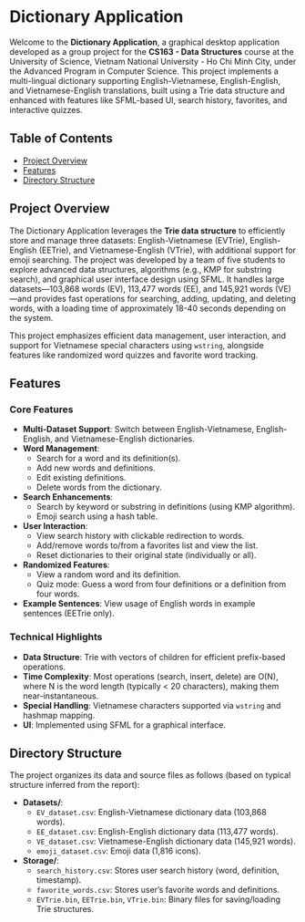 # Dictionary Application

Welcome to the **Dictionary Application**, a graphical desktop application developed as a group project for the **CS163 - Data Structures** course at the University of Science, Vietnam National University - Ho Chi Minh City, under the Advanced Program in Computer Science. This project implements a multi-lingual dictionary supporting English-Vietnamese, English-English, and Vietnamese-English translations, built using a Trie data structure and enhanced with features like SFML-based UI, search history, favorites, and interactive quizzes.

## Table of Contents
- [Project Overview](#project-overview)
- [Features](#features)
- [Directory Structure](#directory-structure)

## Project Overview
The Dictionary Application leverages the **Trie data structure** to efficiently store and manage three datasets: English-Vietnamese (EVTrie), English-English (EETrie), and Vietnamese-English (VTrie), with additional support for emoji searching. The project was developed by a team of five students to explore advanced data structures, algorithms (e.g., KMP for substring search), and graphical user interface design using SFML. It handles large datasets—103,868 words (EV), 113,477 words (EE), and 145,921 words (VE)—and provides fast operations for searching, adding, updating, and deleting words, with a loading time of approximately 18-40 seconds depending on the system.

This project emphasizes efficient data management, user interaction, and support for Vietnamese special characters using `wstring`, alongside features like randomized word quizzes and favorite word tracking.

## Features
### Core Features
- **Multi-Dataset Support**: Switch between English-Vietnamese, English-English, and Vietnamese-English dictionaries.
- **Word Management**:
  - Search for a word and its definition(s).
  - Add new words and definitions.
  - Edit existing definitions.
  - Delete words from the dictionary.
- **Search Enhancements**:
  - Search by keyword or substring in definitions (using KMP algorithm).
  - Emoji search using a hash table.
- **User Interaction**:
  - View search history with clickable redirection to words.
  - Add/remove words to/from a favorites list and view the list.
  - Reset dictionaries to their original state (individually or all).
- **Randomized Features**:
  - View a random word and its definition.
  - Quiz mode: Guess a word from four definitions or a definition from four words.
- **Example Sentences**: View usage of English words in example sentences (EETrie only).

### Technical Highlights
- **Data Structure**: Trie with vectors of children for efficient prefix-based operations.
- **Time Complexity**: Most operations (search, insert, delete) are O(N), where N is the word length (typically < 20 characters), making them near-instantaneous.
- **Special Handling**: Vietnamese characters supported via `wstring` and hashmap mapping.
- **UI**: Implemented using SFML for a graphical interface.

## Directory Structure
The project organizes its data and source files as follows (based on typical structure inferred from the report):
- **Datasets/**:
  - `EV_dataset.csv`: English-Vietnamese dictionary data (103,868 words).
  - `EE_dataset.csv`: English-English dictionary data (113,477 words).
  - `VE_dataset.csv`: Vietnamese-English dictionary data (145,921 words).
  - `emoji_dataset.csv`: Emoji data (1,816 icons).
- **Storage/**:
  - `search_history.csv`: Stores user search history (word, definition, timestamp).
  - `favorite_words.csv`: Stores user’s favorite words and definitions.
  - `EVTrie.bin`, `EETrie.bin`, `VTrie.bin`: Binary files for saving/loading Trie structures.
